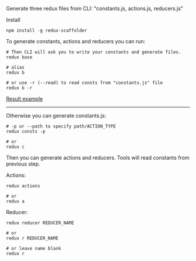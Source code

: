 Generate three redux files from CLI: "constants.js, actions.js, reducers.js"

Install 

```
npm install -g redux-scaffolder
```

To generate constants, actions and reducers you can run:
```
# Then CLI will ask you to write your constants and generate files.
redux base 

# alias
redux b

# or use -r (--read) to read consts from "constants.js" file
redux b -r
```

[Result example](https://github.com/shapkarin/redux-scaffolder/tree/master/example)
___

Otherwise you can generate constants.js:
```
# -p or --path to specify path/ACTION_TYPE
redux consts -p

# or
redux c
```

Then you can generate actions and reducers.
Tools will read constants from previous step.

Actions:
```
redux actions

# or
redux a
```

Reducer:
```
redux reducer REDUCER_NAME

# or
redux r REDUCER_NAME

# or leave name blank
redux r
```


